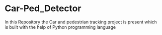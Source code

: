 # Car-Ped_Detector
In this Repository the Car and pedestrian tracking project is present which is built with the help of Python programming language 
